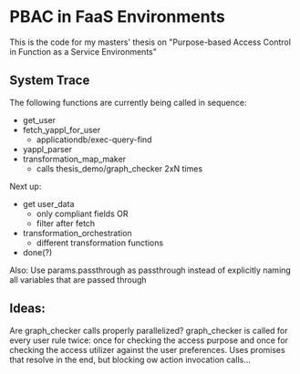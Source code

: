 # PBAC in FaaS Environments

This is the code for my masters' thesis on "Purpose-based Access Control
in Function as a Service Environments"

## System Trace
The following functions are currently being called in sequence:
- get_user
- fetch_yappl_for_user
  - applicationdb/exec-query-find
- yappl_parser
- transformation_map_maker
  - calls thesis_demo/graph_checker 2xN times

Next up:
- get user_data
  - only compliant fields OR
  - filter after fetch
- transformation_orchestration
  - different transformation functions
- done(?)

Also: Use params.passthrough as passthrough instead of explicitly naming
all variables that are passed through

## Ideas:
Are graph_checker calls properly parallelized?
graph_checker is called for every user rule twice: once for checking the
access purpose and once for checking the access utilizer against the
user preferences.
Uses promises that resolve in the end, but blocking ow action invocation
calls...
